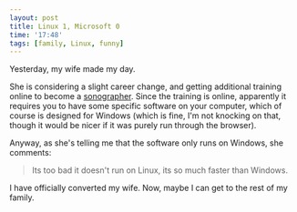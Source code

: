 ```yaml
---
layout: post
title: Linux 1, Microsoft 0
time: '17:48'
tags: [family, Linux, funny]
---
```


Yesterday, my wife made my day.

She is considering a slight career change, and getting additional training online to become a [sonographer].  Since the training is online, apparently it requires you to have some specific software on your computer, which of course is designed for Windows (which is fine, I'm not knocking on that, though it would be nicer if it was purely run through the browser).

Anyway, as she's telling me that the software only runs on Windows, she comments:

> Its too bad it doesn't run on Linux, its so much faster than Windows.

I have officially converted my wife.  Now, maybe I can get to the rest of my family.

[sonographer]:http://en.wikipedia.org/wiki/Sonographer
